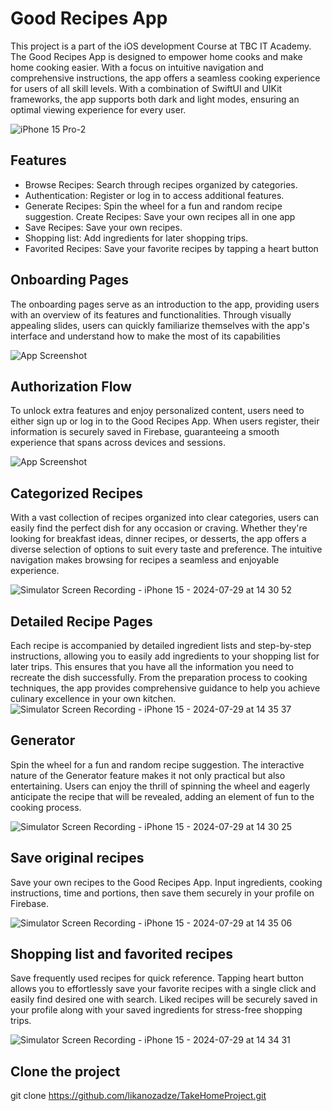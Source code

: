 # Good Recipes App

This project is a part of the iOS development Course at TBC IT Academy. The Good Recipes App is designed to empower home cooks and make home cooking easier. With a focus on intuitive navigation and comprehensive instructions, the app offers a seamless cooking experience for users of all skill levels. With a combination of SwiftUI and UIKit frameworks, the app supports both dark and light modes, ensuring an optimal viewing experience for every user.

![iPhone 15 Pro-2](https://github.com/user-attachments/assets/68fe00e6-13ab-4afd-91e4-8c59a369be52)

## Features

- Browse Recipes: Search through recipes organized by categories.
- Authentication: Register or log in to access additional features.
- Generate Recipes: Spin the wheel for a fun and random recipe suggestion. Create Recipes: Save your own recipes all in one app
- Save Recipes: Save your own recipes.
- Shopping list: Add ingredients for later shopping trips.
- Favorited Recipes: Save your favorite recipes by tapping a heart button

## Onboarding Pages
The onboarding pages serve as an introduction to the app, providing users with an overview of its features and functionalities. Through visually appealing slides, users can quickly familiarize themselves with the app's interface and understand how to make the most of its capabilities

![App Screenshot](https://i.ibb.co/fMZNJrf/Image-2-12-24-at-7-29-PM.jpg)


## Authorization Flow
To unlock extra features and enjoy personalized content, users need to either sign up or log in to the Good Recipes App. When users register, their information is securely saved in Firebase, guaranteeing a smooth experience that spans across devices and sessions.

![App Screenshot](https://i.ibb.co/NK1CZHp/Image-2-12-24-at-7-29-PM-1.jpg)


## Categorized Recipes
With a vast collection of recipes organized into clear categories, users can easily find the perfect dish for any occasion or craving. Whether they're looking for breakfast ideas, dinner recipes, or desserts, the app offers a diverse selection of options to suit every taste and preference. The intuitive navigation makes browsing for recipes a seamless and enjoyable experience.

![Simulator Screen Recording - iPhone 15 - 2024-07-29 at 14 30 52](https://github.com/user-attachments/assets/46b02f04-4c16-4c0d-872d-4787cbae5495)



## Detailed Recipe Pages
Each recipe is accompanied by detailed ingredient lists and step-by-step instructions, allowing you to easily add ingredients to your shopping list for later trips. This ensures that you have all the information you need to recreate the dish successfully. From the preparation process to cooking techniques, the app provides comprehensive guidance to help you achieve culinary excellence in your own kitchen.
![Simulator Screen Recording - iPhone 15 - 2024-07-29 at 14 35 37](https://github.com/user-attachments/assets/213cac03-3209-4aa3-847b-984eebae3db4)


## Generator

Spin the wheel for a fun and random recipe suggestion. The interactive nature of the Generator feature makes it not only practical but also entertaining. Users can enjoy the thrill of spinning the wheel and eagerly anticipate the recipe that will be revealed, adding an element of fun to the cooking process.

![Simulator Screen Recording - iPhone 15 - 2024-07-29 at 14 30 25](https://github.com/user-attachments/assets/8402913d-fa2f-4bf2-b20a-8f3b075c2418)


## Save original recipes

Save your own recipes to the Good Recipes App. Input ingredients, cooking instructions, time and  portions, then save them securely in your profile on Firebase.

![Simulator Screen Recording - iPhone 15 - 2024-07-29 at 14 35 06](https://github.com/user-attachments/assets/b748a208-25aa-4746-b004-c31cb8f7fba6)


## Shopping list and favorited recipes

Save frequently used recipes for quick reference. Tapping heart button allows you to effortlessly save your favorite recipes with a single click and easily find desired one with search. Liked recipes will be securely saved in your profile along with your saved ingredients for stress-free shopping trips. 
  
![Simulator Screen Recording - iPhone 15 - 2024-07-29 at 14 34 31](https://github.com/user-attachments/assets/93c2db8e-5d3c-416f-abec-0a4f86079f5d)


## Clone the project

git clone https://github.com/likanozadze/TakeHomeProject.git
